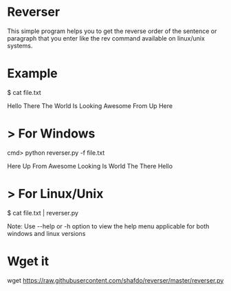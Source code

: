 # Reverser

This simple program helps you to get the reverse order of the sentence or paragraph that you enter like the rev command 
available on linux/unix systems.

# Example

$ cat file.txt

Hello There The World Is Looking Awesome From Up Here



# > For Windows

cmd> python reverser.py -f file.txt

Here Up From Awesome Looking Is World The There Hello

# > For Linux/Unix

$ cat file.txt | reverser.py


Note: Use --help or -h option to view the help menu applicable for both windows and linux versions

# Wget it
wget https://raw.githubusercontent.com/shafdo/reverser/master/reverser.py
